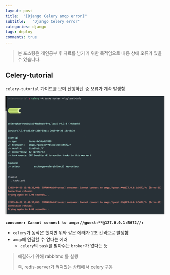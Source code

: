 ```yaml
---
layout: post
title:  "[Django Celery amqp error]"
subtitle:   "Django Celery error"
categories: django
tags: deploy
comments: true
---
```

> 본 포스팅은 개인공부 후 자료를 남기기 위한 목적임으로 내용 상에 오류가 있을 수 있습니다.

## Celery-tutorial
`celery-tutorial` 가이드를 보며 진행하던 중 오류가 계속 발생함

![Celery-error-01](/assets/img/django/celery-error01.png)

**`consumer: Cannot connect to amqp://guest:**@127.0.0.1:5672//:`**

- `celery`가 동작은 했지만 위와 같은 에러가 2초 간격으로 발생함
- `amqp`에 연결할 수 없다는 에러
	- `celery`의 `task`를 받아주는 `broker`가 없다는 뜻

> 해결하기 위해 rabbitmq 를 실행
>
> 즉, redis-server가 켜져있는 상태에서 celery 구동
